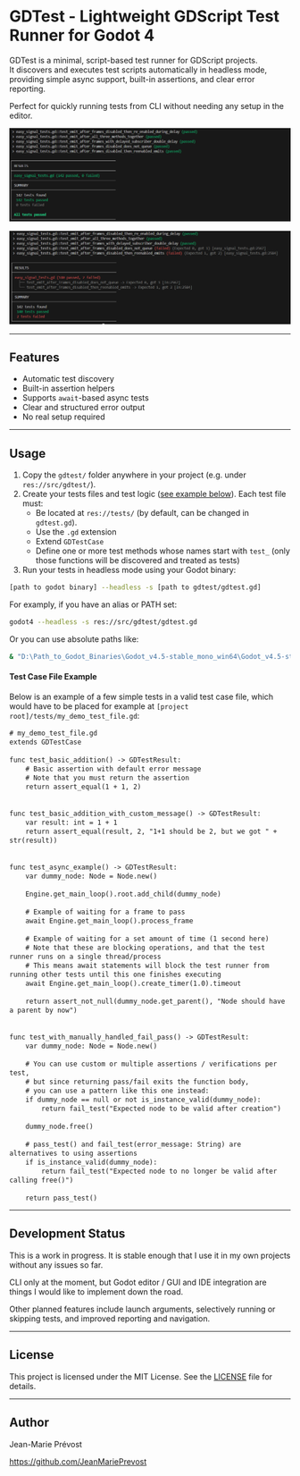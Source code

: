 # GDTest - Lightweight GDScript Test Runner for Godot 4

GDTest is a minimal, script-based test runner for GDScript projects.  
It discovers and executes test scripts automatically in headless mode, providing simple async support, built-in assertions, and clear error reporting.

Perfect for quickly running tests from CLI without needing any setup in the editor.

![alt text](images/gdtest_summary_all_passed.png)

![alt text](images/gdtest_summary_with_failures.png)


---

## Features

- Automatic test discovery
- Built-in assertion helpers
- Supports `await`-based async tests
- Clear and structured error output
- No real setup required

---

## Usage


1. Copy the `gdtest/` folder anywhere in your project (e.g. under `res://src/gdtest/`).
2. Create your tests files and test logic ([see example below](#test-case-file-example)). Each test file must:
   - Be located at `res://tests/` (by default, can be changed in `gdtest.gd`).
   - Use the `.gd` extension  
   - Extend `GDTestCase`  
   - Define one or more test methods whose names start with `test_` (only those functions will be discovered and treated as tests)
3. Run your tests in headless mode using your Godot binary:

```bash
[path to godot binary] --headless -s [path to gdtest/gdtest.gd]
```

For examply, if you have an alias or PATH set:

```bash
godot4 --headless -s res://src/gdtest/gdtest.gd
```

Or you can use absolute paths like:

```bash
& "D:\Path_to_Godot_Binaries\Godot_v4.5-stable_mono_win64\Godot_v4.5-stable_mono_win64.exe" --headless -s res://src/gdtest/gdtest.gd
```

#### Test Case File Example

Below is an example of a few simple tests in a valid test case file, which would have to be placed for example at `[project root]/tests/my_demo_test_file.gd`:

```gdscript
# my_demo_test_file.gd
extends GDTestCase

func test_basic_addition() -> GDTestResult:
    # Basic assertion with default error message
    # Note that you must return the assertion
    return assert_equal(1 + 1, 2)


func test_basic_addition_with_custom_message() -> GDTestResult:
    var result: int = 1 + 1
    return assert_equal(result, 2, "1+1 should be 2, but we got " + str(result))


func test_async_example() -> GDTestResult:
    var dummy_node: Node = Node.new()

    Engine.get_main_loop().root.add_child(dummy_node)

    # Example of waiting for a frame to pass
    await Engine.get_main_loop().process_frame

    # Example of waiting for a set amount of time (1 second here)
    # Note that these are blocking operations, and that the test runner runs on a single thread/process
    # This means await statements will block the test runner from running other tests until this one finishes executing
    await Engine.get_main_loop().create_timer(1.0).timeout

    return assert_not_null(dummy_node.get_parent(), "Node should have a parent by now")


func test_with_manually_handled_fail_pass() -> GDTestResult:
    var dummy_node: Node = Node.new()

    # You can use custom or multiple assertions / verifications per test,
    # but since returning pass/fail exits the function body,
    # you can use a pattern like this one instead:
    if dummy_node == null or not is_instance_valid(dummy_node):
        return fail_test("Expected node to be valid after creation")

    dummy_node.free()

    # pass_test() and fail_test(error_message: String) are alternatives to using assertions
    if is_instance_valid(dummy_node):
        return fail_test("Expected node to no longer be valid after calling free()")

    return pass_test()
```

---

## Development Status

This is a work in progress. It is stable enough that I use it in my own projects without any issues so far.

CLI only at the moment, but Godot editor / GUI and IDE integration are things I would like to implement down the road.

Other planned features include launch arguments, selectively running or skipping tests, and improved reporting and navigation.

---

## License

This project is licensed under the MIT License. See the [LICENSE](LICENSE) file for details.

---

## Author

Jean-Marie Prévost

https://github.com/JeanMariePrevost
